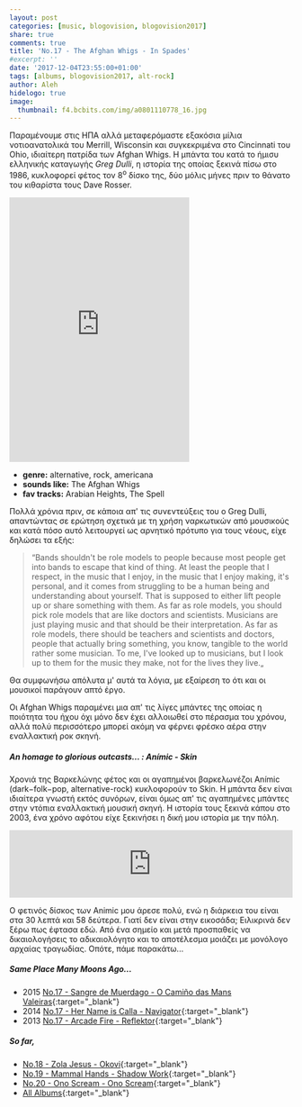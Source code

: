```yaml
---
layout: post
categories: [music, blogovision, blogovision2017]
share: true
comments: true
title: 'No.17 - The Afghan Whigs - In Spades'
#excerpt: ''
date: '2017-12-04T23:55:00+01:00'
tags: [albums, blogovision2017, alt-rock]
author: Aleh
hidelogo: true
image:
  thumbnail: f4.bcbits.com/img/a0801110778_16.jpg
---
```

Παραμένουμε στις ΗΠΑ αλλά μεταφερόμαστε εξακόσια μίλια νοτιοανατολικά του Merrill, Wisconsin και συγκεκριμένα στο Cincinnati του Ohio, ιδιαίτερη πατρίδα των Afghan Whigs. Η μπάντα του κατά το ήμισυ ελληνικής καταγωγής *Greg Dulli*, η ιστορία της οποίας ξεκινά πίσω στο 1986, κυκλοφορεί φέτος τον 8<sup>o</sup> δίσκο της, δύο μόλις μήνες πριν το θάνατο του κιθαρίστα τους Dave Rosser.

<iframe class="invisible center" style="border: 0; width: 320px; height: 470px;" src="https://bandcamp.com/EmbeddedPlayer/album=505923060/size=large/bgcol=ffffff/linkcol=0687f5/tracklist=false/track=913518877/transparent=true/" seamless><a href="http://theafghanwhigs.bandcamp.com/album/in-spades">In Spades by The Afghan Whigs</a></iframe>

* **genre:** alternative, rock, americana
* **sounds like:** The Afghan Whigs
* **fav tracks:** Arabian Heights, The Spell

Πολλά χρόνια πριν, σε κάποια απ' τις συνεντεύξεις του ο Greg Dulli, απαντώντας σε ερώτηση σχετικά με τη χρήση ναρκωτικών από μουσικούς και κατά πόσο αυτό λειτουργεί ως αρνητικό πρότυπο για τους νέους, είχε δηλώσει τα εξής:

> &#8220;Bands shouldn't be role models to people because most people get into bands to escape that kind of thing. At least the people that I respect, in the music that I enjoy, in the music that I enjoy making, it's personal, and it comes from struggling to be a human being and understanding about yourself. That is supposed to either lift people up or share something with them. As far as role models, you should pick role models that are like doctors and scientists. Musicians are just playing music and that should be their interpretation. As far as role models, there should be teachers and scientists and doctors, people that actually bring something, you know, tangible to the world rather some musician. To me, I've looked up to musicians, but I look up to them for the music they make, not for the lives they live.&#8222;

Θα συμφωνήσω απόλυτα μ' αυτά τα λόγια, με εξαίρεση το ότι και οι μουσικοί παράγουν απτό έργο.

Οι Afghan Whigs παραμένει μια απ' τις λίγες μπάντες της οποίας η ποιότητα του ήχου όχι μόνο δεν έχει αλλοιωθεί στο πέρασμα του χρόνου, αλλά πολύ περισσότερο μπορεί ακόμη να φέρνει φρέσκο αέρα στην εναλλακτική ροκ σκηνή.

<div class="text-divider"></div>

##### <i class="fa fa-hand-o-right"></i> An homage to glorious outcasts... : Anímic ‎- Skin
Χρονιά της Βαρκελώνης φέτος και οι αγαπημένοι βαρκελωνέζοι Anímic (dark−folk−pop, alternative-rock) κυκλοφορούν το Skin. Η μπάντα δεν είναι ιδιαίτερα γνωστή εκτός συνόρων, είναι όμως απ' τις αγαπημένες μπάντες στην ντόπια εναλλακτική μουσική σκηνή. Η ιστορία τους ξεκινά κάπου στο 2003, ένα χρόνο αφότου είχε ξεκινήσει η δική μου ιστορία με την πόλη.

<iframe class="invisible center" style="border: 0; width: 100%; height: 120px;" src="https://bandcamp.com/EmbeddedPlayer/album=3496909099/size=large/bgcol=ffffff/linkcol=0687f5/tracklist=false/artwork=small/track=2829481265/transparent=true/" seamless><a href="http://animic.bandcamp.com/album/skin">SKIN by Animic</a></iframe>

Ο φετινός δίσκος των Animic μου άρεσε πολύ, ενώ η διάρκεια του είναι στα 30 λεπτά και 58 δεύτερα. Γιατί δεν είναι στην εικοσάδα; Ειλικρινά δεν ξέρω πως έφτασα εδώ. Από ένα σημείο και μετά προσπαθείς να δικαιολογήσεις το αδικαιολόγητο και το αποτέλεσμα μοιάζει με μονόλογο αρχαίας τραγωδίας. Οπότε, πάμε παρακάτω...

##### <i class="fa fa-hand-o-right"></i> Same Place Many Moons Ago...

* 2015 [No.17 - Sangre de Muerdago - O Camiño das Mans Valeiras](/music/blogovision/blogovision2015/blogovision2015-no17/){:target="_blank"}
* 2014 [No.17 - Her Name is Calla - Navigator](/music/blogovision/blogovision2014/blogovision2014-no17/){:target="_blank"}
* 2013 [No.17 - Arcade Fire - Reflektor](/music/blogovision/blogovision2013/blogovision2013-no17/){:target="_blank"}

##### <i class="fa fa-hand-o-right"></i> So far,

* [No.18 - Zola Jesus - Okovi](/music/blogovision/blogovision2017/no18/){:target="_blank"}
* [No.19 - Mammal Hands - Shadow Work](/music/blogovision/blogovision2017/no19/){:target="_blank"}
* [No.20 - Ono Scream - Ono Scream](/music/blogovision/blogovision2017/no20/){:target="_blank"}
* [All Albums](/music/albums/2017/){:target="_blank"}